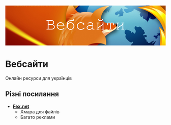 ![Title](/pages/websites.png)
<Banner
  text="Fediverse"
  image="/comms/mastodon.png"
  blur="5px"
/>

# Вебсайти

Онлайн ресурси для українців

## Різні посилання
- [**Fex.net**](https://fex.net/)
  - Хмара для файлів
  - Багато реклами